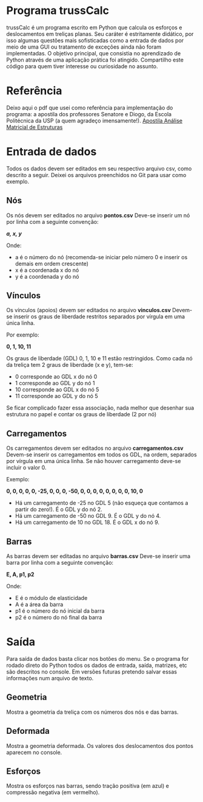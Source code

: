# Programa trussCalc

trussCalc é um programa escrito em Python que calcula os esforços e deslocamentos em treliças planas. Seu caráter é estritamente didático, por isso algumas questões mais sofisticadas como a entrada de dados por meio de uma GUI ou tratamento de exceções ainda não foram implementadas. O objetivo principal, que consistia no aprendizado de Python através de uma aplicação prática foi atingido. Compartilho este código para quem tiver interesse ou curiosidade no assunto.


# Referência

Deixo aqui o pdf que usei como referência para implementação do programa: a apostila dos professores Senatore e Diogo, da Escola Politécnica da USP (a quem agradeço imensamente!). [Apostila Análise Matricial de Estruturas](lhttps://github.com/guivick/trussCalc/blob/main/Notas%20de%20aula-%20v2.pdf)

# Entrada de dados
Todos os dados devem ser editados em seu respectivo arquivo csv, como descrito a seguir.
Deixei os arquivos preenchidos no Git para usar como exemplo.

## Nós

Os nós devem ser editados no arquivo **pontos.csv**
Deve-se inserir um nó por linha com a seguinte convenção:

***a, x, y***

Onde: 

 - a é o número do nó (recomenda-se iniciar pelo número 0 e inserir os demais em ordem crescente) 
 - x é a coordenada x do nó 
 - y é a coordenada y do nó

## Vínculos

Os vínculos (apoios) devem ser editados no arquivo **vinculos.csv**
Devem-se inserir os graus de liberdade restritos separados por vírgula em uma única linha.

Por exemplo: 

**0, 1, 10, 11**

Os graus de liberdade (GDL) 0, 1, 10 e 11 estão restringidos. Como cada nó da treliça tem 2 graus de liberdade (x e y), tem-se:
- 0 corresponde ao GDL x do nó 0
- 1 corresponde ao GDL y do nó 1
- 10 corresponde ao GDL x do nó 5
- 11 corresponde ao GDL y do nó 5

Se ficar complicado fazer essa associação, nada melhor que desenhar sua estrutura no papel e contar os graus de liberdade (2 por nó)

## Carregamentos

Os carregamentos devem ser editados no arquivo **carregamentos.csv**
Devem-se inserir os carregamentos em todos os GDL, na ordem, separados por vírgula em uma única linha. Se não houver carregamento deve-se incluir o valor 0.

Exemplo:

**0, 0, 0, 0, 0, -25, 0, 0, 0, -50, 0, 0, 0, 0, 0, 0, 0, 0, 10, 0**

- Há um carregamento de -25 no GDL 5 (não esqueça que contamos a partir do zero!). É o GDL y do nó 2.
- Há um carregamento de -50 no GDL 9. É o GDL y do nó 4.
- Há um carregamento de 10 no GDL 18. É o GDL x do nó 9.

## Barras

As barras devem ser editadas no arquivo **barras.csv**
Deve-se inserir uma barra por linha com a seguinte convenção:

**E, A, p1, p2**

Onde:

 - E é o módulo de elasticidade
 - A é a área da barra
 - p1 é o número do nó inicial da barra
 - p2 é o número do nó final da barra

# Saída
Para saída de dados basta clicar nos botões do menu.
Se o programa for rodado direto do Python todos os dados de entrada, saída, matrizes, etc são descritos no console. Em versões futuras pretendo salvar essas informações num arquivo de texto.

## Geometria

Mostra a geometria da treliça com os números dos nós e das barras.

## Deformada

Mostra a geometria deformada. Os valores dos deslocamentos dos pontos aparecem no console.

## Esforços

Mostra os esforços nas barras, sendo tração positiva (em azul) e compressão negativa (em vermelho).
